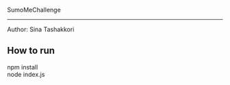 SumoMeChallenge
***************

Author: Sina Tashakkori

How to run
-----------
npm install  
node index.js  
